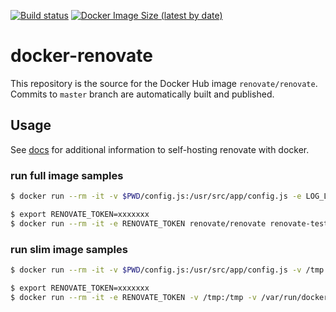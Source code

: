 [![Build status](https://github.com/renovatebot/docker-renovate/workflows/build/badge.svg)](https://github.com/renovatebot/docker-renovate/actions?query=workflow%3Abuild)
[![Docker Image Size (latest by date)](https://img.shields.io/docker/image-size/renovate/renovate?sort=date)](https://hub.docker.com/r/renovate/renovate)

# docker-renovate


This repository is the source for the Docker Hub image `renovate/renovate`. Commits to `master` branch are automatically built and published.

## Usage

See [docs](https://github.com/renovatebot/renovate/blob/master/docs/development/self-hosting.md#self-hosting-renovate) for additional information to self-hosting renovate with docker.

### run full image samples
```sh
$ docker run --rm -it -v $PWD/config.js:/usr/src/app/config.js -e LOG_LEVEL=debug renovate/renovate --include-forks=true renovate-tests/gomod1
```

```sh
$ export RENOVATE_TOKEN=xxxxxxx
$ docker run --rm -it -e RENOVATE_TOKEN renovate/renovate renovate-tests/gomod1
```

### run slim image samples
```sh
$ docker run --rm -it -v $PWD/config.js:/usr/src/app/config.js -v /tmp:/tmp -v /var/run/docker.sock:/var/run/docker.sock -e LOG_LEVEL=debug renovate/renovate:slim --include-forks=true renovate-tests/gomod1
```

```sh
$ export RENOVATE_TOKEN=xxxxxxx
$ docker run --rm -it -e RENOVATE_TOKEN -v /tmp:/tmp -v /var/run/docker.sock:/var/run/docker.sock renovate/renovate:slim renovate-tests/gomod1
```
